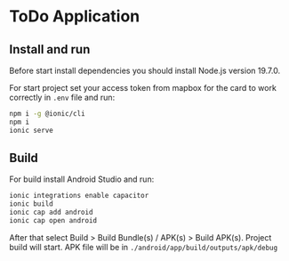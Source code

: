 # ToDo Application

## Install and run
Before start install dependencies you should install Node.js version 19.7.0.

For start project set your access token from mapbox for the card to work correctly in ```.env``` file and run:

```bash
npm i -g @ionic/cli
npm i
ionic serve
```

## Build
For build install Android Studio and run:

```bash
ionic integrations enable capacitor
ionic build
ionic cap add android
ionic cap open android
```

After that select Build > Build Bundle(s) / APK(s) > Build APK(s). Project build will start.
APK file will be in ```./android/app/build/outputs/apk/debug```